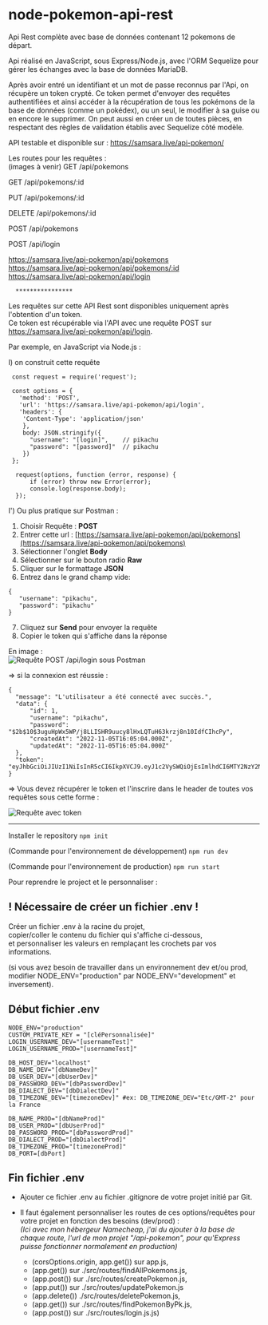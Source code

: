 # node-pokemon-api-rest
Api Rest complète avec base de données contenant 12 pokemons de départ.

Api réalisé en JavaScript, sous Express/Node.js, avec l'ORM Sequelize pour gérer les échanges avec la base de données MariaDB.

Après avoir entré un identifiant et un mot de passe reconnus par l'Api, on récupère un token crypté. 
Ce token permet d'envoyer des requêtes authentifiées et ainsi accéder à la récupération de tous les pokémons de la base de données (comme un pokédex), ou un seul, le modifier à sa guise ou en encore le supprimer. On peut aussi en créer un de toutes pièces, en respectant des règles de validation établis avec Sequelize côté modèle.

API testable et disponible sur : https://samsara.live/api-pokemon/

Les routes pour les requêtes  :  
(images à venir)
GET /api/pokemons  

GET /api/pokemons/:id  

PUT /api/pokemons/:id  

DELETE /api/pokemons/:id  

POST /api/pokemons  

POST /api/login  

https://samsara.live/api-pokemon/api/pokemons  
https://samsara.live/api-pokemon/api/pokemons/:id  
https://samsara.live/api-pokemon/api/login  

      ****************
Les requêtes sur cette API Rest sont disponibles uniquement après l'obtention d'un token.  
Ce token est récupérable via l'API avec une requête POST sur https://samsara.live/api-pokemon/api/login.  

Par exemple, en JavaScript via Node.js :
  
I) on construit cette requête
```
 const request = require('request');

 const options = {  
   'method': 'POST',
   'url': 'https://samsara.live/api-pokemon/api/login',
   'headers': {
    'Content-Type': 'application/json'
    },
    body: JSON.stringify({
      "username": "[login]",    // pikachu
      "password": "[password]"  // pikachu
    })
 };

  request(options, function (error, response) {  
      if (error) throw new Error(error);  
      console.log(response.body);  
  });  
```

I') Ou plus pratique sur Postman :
  1) Choisir Requête : **POST**
  2) Entrer cette url : [https://samsara.live/api-pokemon/api/pokemons](https://samsara.live/api-pokemon/api/pokemons)  
  3) Sélectionner l'onglet **Body**
  4) Sélectionner sur le bouton radio **Raw**
  5) Cliquer sur le formattage **JSON**
  6) Entrez dans le grand champ vide:  

```
{
   "username": "pikachu",
   "password": "pikachu"
}
```
7) Cliquez sur **Send** pour envoyer la requête
8) Copier le token qui s'affiche dans la réponse

En image :  
![Requête POST /api/login sous Postman](https://samsara.live/images/requete_post-login.jpg)

 => si la connexion est réussie :
```
{
  "message": "L'utilisateur a été connecté avec succès.",
  "data": {
      "id": 1,
      "username": "pikachu",
      "password": "$2b$10$3uguHpWx5WP/j8LLISHR9uucy8lHxLQTuH63krzj8n10IdfCIhcPy",
      "createdAt": "2022-11-05T16:05:04.000Z",
      "updatedAt": "2022-11-05T16:05:04.000Z"
  },
  "token": "eyJhbGciOiJIUzI1NiIsInR5cCI6IkpXVCJ9.eyJ1c2VySWQiOjEsImlhdCI6MTY2NzY2NDQxMywiZXhwIjoxNjY3NzUwODEzfQ.CdKpCYDX1clyrYCNeXtIi4WNjlICg4jU1i9ElDVXQx4"
}
```

=> Vous devez récupérer le token et l'inscrire dans le header de toutes vos requêtes sous cette forme :  

![Requête avec token](https://samsara.live/images/requete_header-token.jpg)

  
***************************************************
Installer le repository
  `npm init`

(Commande pour l'environnement de développement)
  `npm run dev`

(Commande pour l'environnement de production)
  `npm run start`

Pour reprendre le project et le personnaliser :  
## ! Nécessaire de créer un fichier .env !  

Créer un fichier .env à la racine du projet,  
copier/coller le contenu du fichier qui s'affiche ci-dessous,  
et personnaliser les valeurs en remplaçant les crochets par vos informations.  

(si vous avez besoin de travailler dans un environnement dev et/ou prod,    
modifier NODE_ENV="production" par NODE_ENV="development" et inversement).    

## Début fichier .env  
```
NODE_ENV="production"
CUSTOM_PRIVATE_KEY = "[cléPersonnalisée]"
LOGIN_USERNAME_DEV="[usernameTest]"
LOGIN_USERNAME_PROD="[usernameTest]"

DB_HOST_DEV="localhost" 
DB_NAME_DEV="[dbNameDev]"
DB_USER_DEV="[dbUserDev]"
DB_PASSWORD_DEV="[dbPasswordDev]"
DB_DIALECT_DEV="[dbDialectDev]"
DB_TIMEZONE_DEV="[timezoneDev]" #ex: DB_TIMEZONE_DEV="Etc/GMT-2" pour la France

DB_NAME_PROD="[dbNameProd]"
DB_USER_PROD="[dbUserProd]"
DB_PASSWORD_PROD="[dbPasswordProd]"
DB_DIALECT_PROD="[dbDialectProd]"
DB_TIMEZONE_PROD="[timezoneProd]"
DB_PORT=[dbPort]
```
## Fin fichier .env

- Ajouter ce fichier .env au fichier .gitignore de votre projet initié par Git.

- Il faut également personnaliser les routes de ces options/requêtes pour votre projet en fonction des besoins (dev/prod) :  
    *(Ici avec mon hébergeur Namecheap, j'ai du ajouter à la base de chaque route, l'url de mon projet "/api-pokemon", pour qu'Express puisse fonctionner normalement en production)*

  - (corsOptions.origin, app.get()) sur app.js, 
  - (app.get()) sur ./src/routes/findAllPokemons.js,
  - (app.post()) sur ./src/routes/createPokemon.js,  
  - (app.put()) sur ./src/routes/updatePokemon.js
  - (app.delete()) ./src/routes/deletePokemon.js,
  - (app.get()) sur ./src/routes/findPokemonByPk.js,
  - (app.post()) sur ./src/routes/login.js.js)


